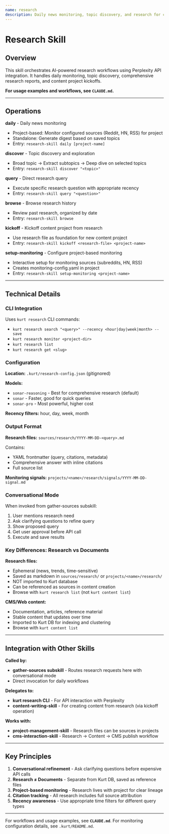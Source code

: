 ```yaml
---
name: research
description: Daily news monitoring, topic discovery, and research for content creation (project)
---
```


# Research Skill

## Overview

This skill orchestrates AI-powered research workflows using Perplexity API integration. It handles daily monitoring, topic discovery, comprehensive research reports, and content project kickoffs.

**For usage examples and workflows, see `CLAUDE.md`.**

---

## Operations

**daily** - Daily news monitoring
- Project-based: Monitor configured sources (Reddit, HN, RSS) for project
- Standalone: Generate digest based on saved topics
- Entry: `research-skill daily [project-name]`

**discover** - Topic discovery and exploration
- Broad topic → Extract subtopics → Deep dive on selected topics
- Entry: `research-skill discover "<topic>"`

**query** - Direct research query
- Execute specific research question with appropriate recency
- Entry: `research-skill query "<question>"`

**browse** - Browse research history
- Review past research, organized by date
- Entry: `research-skill browse`

**kickoff** - Kickoff content project from research
- Use research file as foundation for new content project
- Entry: `research-skill kickoff <research-file> <project-name>`

**setup-monitoring** - Configure project-based monitoring
- Interactive setup for monitoring sources (subreddits, HN, RSS)
- Creates monitoring-config.yaml in project
- Entry: `research-skill setup-monitoring <project-name>`

---

## Technical Details

### CLI Integration

Uses `kurt research` CLI commands:
- `kurt research search "<query>" --recency <hour|day|week|month> --save`
- `kurt research monitor <project-dir>`
- `kurt research list`
- `kurt research get <slug>`

### Configuration

**Location:** `.kurt/research-config.json` (gitignored)

**Models:**
- `sonar-reasoning` - Best for comprehensive research (default)
- `sonar` - Faster, good for quick queries
- `sonar-pro` - Most powerful, higher cost

**Recency filters:** hour, day, week, month

### Output Format

**Research files:** `sources/research/YYYY-MM-DD-<query>.md`

Contains:
- YAML frontmatter (query, citations, metadata)
- Comprehensive answer with inline citations
- Full source list

**Monitoring signals:** `projects/<name>/research/signals/YYYY-MM-DD-signal.md`

### Conversational Mode

When invoked from gather-sources subskill:
1. User mentions research need
2. Ask clarifying questions to refine query
3. Show proposed query
4. Get user approval before API call
5. Execute and save results

### Key Differences: Research vs Documents

**Research files:**
- Ephemeral (news, trends, time-sensitive)
- Saved as markdown in `sources/research/` or `projects/<name>/research/`
- NOT imported to Kurt database
- Can be referenced as sources in content creation
- Browse with `kurt research list` (not `kurt content list`)

**CMS/Web content:**
- Documentation, articles, reference material
- Stable content that updates over time
- Imported to Kurt DB for indexing and clustering
- Browse with `kurt content list`

---

## Integration with Other Skills

**Called by:**
- **gather-sources subskill** - Routes research requests here with conversational mode
- Direct invocation for daily workflows

**Delegates to:**
- **kurt research CLI** - For API interaction with Perplexity
- **content-writing-skill** - For creating content from research (via kickoff operation)

**Works with:**
- **project-management-skill** - Research files can be sources in projects
- **cms-interaction-skill** - Research → Content → CMS publish workflow

---

## Key Principles

1. **Conversational refinement** - Ask clarifying questions before expensive API calls
2. **Research ≠ Documents** - Separate from Kurt DB, saved as reference files
3. **Project-based monitoring** - Research lives with project for clear lineage
4. **Citation tracking** - All research includes full source attribution
5. **Recency awareness** - Use appropriate time filters for different query types

---

For workflows and usage examples, see **`CLAUDE.md`**.
For monitoring configuration details, see `.kurt/README.md`.

